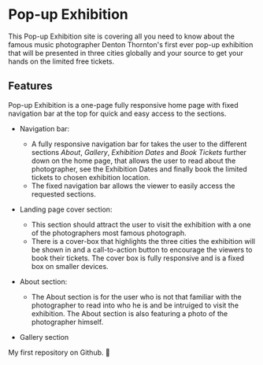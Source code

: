 # Pop-up Exhibition

This Pop-up Exhibition site is covering all you need to know about the famous music photographer Denton Thornton's first ever pop-up exhibition that will be presented in three cities globally and your source to get your hands on the limited free tickets. 

## Features

Pop-up Exhibition is a one-page fully responsive home page with fixed navigation bar at the top for quick and easy access to the sections. 

* Navigation bar:
    * A fully responsive navigation bar for takes the user to the different sections _About_, _Gallery_, _Exhibition Dates_ and _Book Tickets_ further down on the home page, that allows the user to read about the photographer, see the Exhibition Dates and finally book the limited tickets to chosen exhibition location. 
    * The fixed navigation bar allows the viewer to easily access the requested sections.

* Landing page cover section:
    * This section should attract the user to visit the exhibition with a one of the photographers most famous photograph. 
    * There is a cover-box that highlights the three cities the exhibition will be shown in and a call-to-action button to encourage the viewers to book their tickets. 
    The cover box is fully responsive and is a fixed box on smaller devices. 

* About section: 
    * The About section is for the user who is not that familiar with the photographer to read into who he is and be intruiged to visit the exhibition. The About section is also featuring a photo of the photographer himself. 

* Gallery section

My first repository on Github.
:dancer:

